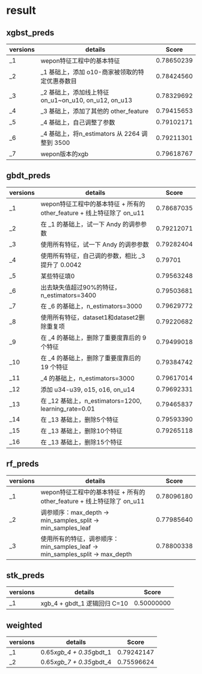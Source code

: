 ﻿# result

## xgbst_preds

| versions | details                                              | Score      |
| -------- | ---------------------------------------------------- | ---------- |
| _1       | wepon特征工程中的基本特征                            | 0.78650239 |
| _2       | _1 基础上，添加 o10-商家被领取的特定优惠券数目       | 0.78424560 |
| _3       | _2 基础上，添加线上特征 on_u1~on_u10, on_u12, on_u13 | 0.78329692 |
| _4       | _3 基础上，添加了其他的 other_feature                | 0.79415653 |
| _5       | _4 基础上，自己调整了参数                            | 0.79102171 |
| _6       | _4 基础上，将n_estimators 从 2264 调整到 3500        | 0.79211301 |
| _7       | wepon版本的xgb                                       | 0.79618767 |

## gbdt_preds

| versions | details                                                               | Score      |
| -------- | --------------------------------------------------------------------- | ---------- |
| _1       | wepon特征工程中的基本特征 + 所有的other_feature + 线上特征除了 on_u11 | 0.78687035 |
| _2       | 在 _1 的基础上，试一下 Andy 的调参参数                                | 0.79212071 |
| _3       | 使用所有特征，试一下 Andy 的调参参数                                  | 0.79282404 |
| _4       | 使用所有特征，自己调的参数，相比 _3 提升了 0.0042                     | 0.79701    |
| _5       | 某些特征填0                                                           | 0.79563248 |
| _6       | 出去缺失值超过90%的特征，n_estimators=3400                            | 0.79503681 |
| _7       | 在 _6 的基础上，n_estimators=3000                                     | 0.79629772 |
| _8       | 使用所有特征，dataset1和dataset2删除重复项                            | 0.79220682 |
| _9       | 在 _4 的基础上，删除了重要度靠后的 9 个特征                           | 0.79499018 |
| _10      | 在 _4 的基础上，删除了重要度靠后的 19 个特征                          | 0.79384742 |
| _11      | _4 的基础上，n_estimators=3000                                        | 0.79617014 |
| _12      | 添加 u34-u39, o15, o16, on_u14                                        | 0.79692331 |
| _13      | 在 _12 基础上，n_estimators=1200, learning_rate=0.01                  | 0.79465837 |
| _14      | 在 _13 基础上，删除5个特征                                            | 0.79593390 |
| _15      | 在 _13 基础上，删除10个特征                                           | 0.79265118 |
| _16      | 在 _13 基础上，删除15个特征                                           |            |

## rf_preds

| versions | details                                                                      | Score      |
| -------- | ---------------------------------------------------------------------------- | ---------- |
| _1       | wepon特征工程中的基本特征 + 所有的other_feature + 线上特征除了 on_u11        | 0.78096180 |
| _2       | 调参顺序：max_depth -> min_samples_split -> min_samples_leaf                 | 0.77985640 |
| _3       | 使用所有的特征，调参顺序：min_samples_leaf -> min_samples_split -> max_depth | 0.78800338 |

## stk_preds

| versions | details                      | Score      |
| -------- | ---------------------------- | ---------- |
| _1       | xgb_4 + gbdt_1 逻辑回归 C=10 | 0.50000000 |

## weighted

| versions | details                  | Score      |
| -------- | ------------------------ | ---------- |
| _1       | 0.65*xgb_4 + 0.35*gbdt_1 | 0.79242147 |
| _2       | 0.65*xgb_7 + 0.35*gbdt_4 | 0.75596624 |
